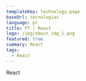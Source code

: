```yaml
---
templateKey: technology-page
baseUrl: tecnologias
language: pt
title: PT | React
logo: /img/about_img_1.png
featured: true
summary: React
tags:
  - React
---
```

React
